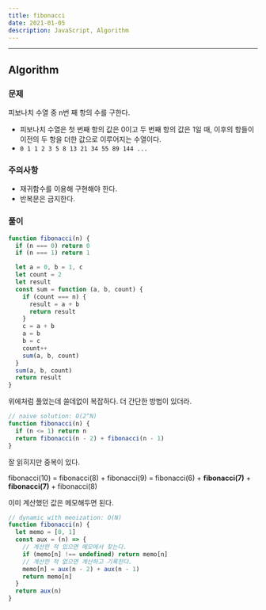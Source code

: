 ```yaml
---
title: fibonacci
date: 2021-01-05
description: JavaScript, Algorithm
---
```


---

## Algorithm

### 문제

피보나치 수열 중 n번 째 항의 수를 구한다.

- 피보나치 수열은 첫 번째 항의 값은 0이고 두 번째 항의 값은 1일 때, 이후의 항들이 이전의 두 항을 더한 값으로 이루어지는 수열이다.
-  `0 1 1 2 3 5 8 13 21 34 55 89 144 ...`

### 주의사항

- 재귀함수를 이용해 구현해야 한다.
- 반복문은 금지한다.

### 풀이

```javascript
function fibonacci(n) {
  if (n === 0) return 0
  if (n === 1) return 1

  let a = 0, b = 1, c
  let count = 2
  let result
  const sum = function (a, b, count) {
    if (count === n) {
      result = a + b
      return result
    }
    c = a + b
    a = b
    b = c
    count++
    sum(a, b, count)
  }
  sum(a, b, count)
  return result
}
```

위에처럼 풀었는데 쓸데없이 복잡하다. 더 간단한 방법이 있더라.

```javascript
// naive solution: O(2^N)
function fibonacci(n) {
  if (n <= 1) return n
  return fibonacci(n - 2) + fibonacci(n - 1)
}
```

잘 읽히지만 중복이 있다.

fibonacci(10)
= fibonacci(8) + fibonacci(9)
= fibonacci(6) + **fibonacci(7)** + **fibonacci(7)** + fibonacci(8)

이미 계산했던 값은 메모해두면 된다.

```javascript
// dynamic with meoization: O(N)
function fibonacci(n) {
  let memo = [0, 1]
  const aux = (n) => {
    // 계산한 적 있으면 메모에서 찾는다.
    if (memo[n] !== undefined) return memo[n]
    // 계산한 적 없으면 계산하고 기록한다.
    memo[n] = aux(n - 2) + aux(n - 1)
    return memo[n]
  }
  return aux(n)
}
```

